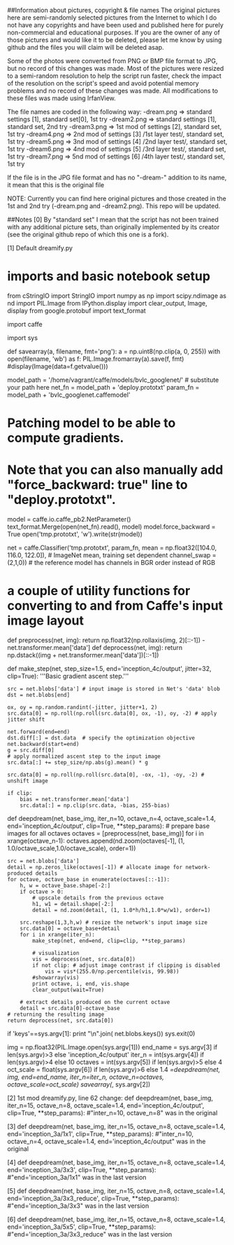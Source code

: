 ##Information about pictures, copyright & file names
The original pictures here are semi-randomly selected pictures from the Internet to which I do not have any copyrights and have been used and published here for purely non-commercial and educational purposes. If you are the owner of any of those pictures and would like it to be deleted, please let me know by using github and the files you will claim will be deleted asap.

Some of the photos were converted from PNG or BMP file format to JPG, but no record of this changes was made. Most of the pictures were resized to a semi-random resolution to help the script run faster, check the impact of the resolution on the script's speed and avoid potential memory problems and no record of these changes was made. All modifications to these files was made using IrfanView.


The file names are coded in the following way:
-dream.png => standard settings [1], standard set[0], 1st try
-dream2.png => standard settings [1], standard set, 2nd try
-dream3.png => 1st mod of settings [2], standard set, 1st try
-dream4.png => 2nd mod of settings [3] /1st layer test/, standard set, 1st try
-dream5.png => 3nd mod of settings [4] /2nd layer test/, standard set, 1st try
-dream6.png => 4nd mod of settings [5] /3rd layer test/, standard set, 1st try
-dream7.png => 5nd mod of settings [6] /4th layer test/, standard set, 1st try

If the file is in the JPG file format and has no "-dream-" addition to its name, it mean that this is the original file

NOTE: Currently you can find here original pictures and those created in the 1st and 2nd try (-dream.png and -dream2.png). This repo will be updated.

##Notes
[0] By "standard set" I mean that the script has not been trained with any additional picture sets, than originally implemented by its creator (see the original github repo of which this one is a fork).


[1] Default dreamify.py

# imports and basic notebook setup
from cStringIO import StringIO
import numpy as np
import scipy.ndimage as nd
import PIL.Image
from IPython.display import clear_output, Image, display
from google.protobuf import text_format

import caffe

import sys

def savearray(a, filename, fmt='png'):
    a = np.uint8(np.clip(a, 0, 255))
    with open(filename, 'wb') as f:
        PIL.Image.fromarray(a).save(f, fmt)
        #display(Image(data=f.getvalue()))

model_path = '/home/vagrant/caffe/models/bvlc_googlenet/' # substitute your path here
net_fn   = model_path + 'deploy.prototxt'
param_fn = model_path + 'bvlc_googlenet.caffemodel'

# Patching model to be able to compute gradients.
# Note that you can also manually add "force_backward: true" line to "deploy.prototxt".
model = caffe.io.caffe_pb2.NetParameter()
text_format.Merge(open(net_fn).read(), model)
model.force_backward = True
open('tmp.prototxt', 'w').write(str(model))

net = caffe.Classifier('tmp.prototxt', param_fn,
                       mean = np.float32([104.0, 116.0, 122.0]), # ImageNet mean, training set dependent
                       channel_swap = (2,1,0)) # the reference model has channels in BGR order instead of RGB

# a couple of utility functions for converting to and from Caffe's input image layout
def preprocess(net, img):
    return np.float32(np.rollaxis(img, 2)[::-1]) - net.transformer.mean['data']
def deprocess(net, img):
    return np.dstack((img + net.transformer.mean['data'])[::-1])

def make_step(net, step_size=1.5, end='inception_4c/output', jitter=32, clip=True):
    '''Basic gradient ascent step.'''

    src = net.blobs['data'] # input image is stored in Net's 'data' blob
    dst = net.blobs[end]

    ox, oy = np.random.randint(-jitter, jitter+1, 2)
    src.data[0] = np.roll(np.roll(src.data[0], ox, -1), oy, -2) # apply jitter shift

    net.forward(end=end)
    dst.diff[:] = dst.data  # specify the optimization objective
    net.backward(start=end)
    g = src.diff[0]
    # apply normalized ascent step to the input image
    src.data[:] += step_size/np.abs(g).mean() * g

    src.data[0] = np.roll(np.roll(src.data[0], -ox, -1), -oy, -2) # unshift image

    if clip:
        bias = net.transformer.mean['data']
        src.data[:] = np.clip(src.data, -bias, 255-bias)

def deepdream(net, base_img, iter_n=10, octave_n=4, octave_scale=1.4, end='inception_4c/output', clip=True, **step_params):
    # prepare base images for all octaves
    octaves = [preprocess(net, base_img)]
    for i in xrange(octave_n-1):
        octaves.append(nd.zoom(octaves[-1], (1, 1.0/octave_scale,1.0/octave_scale), order=1))

    src = net.blobs['data']
    detail = np.zeros_like(octaves[-1]) # allocate image for network-produced details
    for octave, octave_base in enumerate(octaves[::-1]):
        h, w = octave_base.shape[-2:]
        if octave > 0:
            # upscale details from the previous octave
            h1, w1 = detail.shape[-2:]
            detail = nd.zoom(detail, (1, 1.0*h/h1,1.0*w/w1), order=1)

        src.reshape(1,3,h,w) # resize the network's input image size
        src.data[0] = octave_base+detail
        for i in xrange(iter_n):
            make_step(net, end=end, clip=clip, **step_params)

            # visualization
            vis = deprocess(net, src.data[0])
            if not clip: # adjust image contrast if clipping is disabled
                vis = vis*(255.0/np.percentile(vis, 99.98))
            #showarray(vis)
            print octave, i, end, vis.shape
            clear_output(wait=True)

        # extract details produced on the current octave
        detail = src.data[0]-octave_base
    # returning the resulting image
    return deprocess(net, src.data[0])

if 'keys'==sys.argv[1]:
    print "\n".join( net.blobs.keys())
    sys.exit(0)

img = np.float32(PIL.Image.open(sys.argv[1]))
end_name = sys.argv[3] if len(sys.argv)>3 else 'inception_4c/output'
iter_n = int(sys.argv[4]) if len(sys.argv)>4 else 10
octaves = int(sys.argv[5]) if len(sys.argv)>5 else 4
oct_scale = float(sys.argv[6]) if len(sys.argv)>6 else 1.4
_=deepdream(net, img, end=end_name, iter_n=iter_n, octave_n=octaves, octave_scale=oct_scale)
savearray(_, sys.argv[2])


[2] 1st mod dreamify.py, line 62 change:
def deepdream(net, base_img, iter_n=15, octave_n=8, octave_scale=1.4, end='inception_4c/output', clip=True, **step_params): #"inter_n=10, octave_n=8" was in the original


[3]
def deepdream(net, base_img, iter_n=15, octave_n=8, octave_scale=1.4, end='inception_3a/1x1', clip=True, **step_params): #"inter_n=10, octave_n=4, octave_scale=1.4, end='inception_4c/output" was in the original


[4]
def deepdream(net, base_img, iter_n=15, octave_n=8, octave_scale=1.4, end='inception_3a/3x3', clip=True, **step_params): #"end='inception_3a/1x1" was in the last version


[5]
def deepdream(net, base_img, iter_n=15, octave_n=8, octave_scale=1.4, end='inception_3a/3x3_reduce', clip=True, **step_params): #"end='inception_3a/3x3" was in the last version


[6]
def deepdream(net, base_img, iter_n=15, octave_n=8, octave_scale=1.4, end='inception_3a/5x5', clip=True, **step_params): #"end='inception_3a/3x3_reduce" was in the last version

